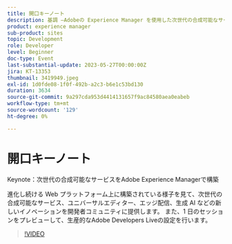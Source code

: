 ```yaml
---
title: 開口キーノート
description: 基調 —Adobeの Experience Manager を使用した次世代の合成可能なサービスの構築次世代の合成可能なサービス、ユニバーサルエディター、エッジ配信、生成 AI などの新しいイノベーションを開発者コミュニティに提供するために、進化し続ける Web プラットフォーム上での構築の内観を得ます。 また、1 日のセッションをプレビューして、生産的なAdobe Developers Liveの設定を行います。
product: experience manager
sub-product: sites
topic: Development
role: Developer
level: Beginner
doc-type: Event
last-substantial-update: 2023-05-27T00:00:00Z
jira: KT-13353
thumbnail: 3419949.jpeg
exl-id: 1d0fde08-1f0f-492b-a2c3-b6e1c53bd130
duration: 3634
source-git-commit: 9a297cda953d4414131657f9ac84580aea0eabeb
workflow-type: tm+mt
source-wordcount: '129'
ht-degree: 0%

---
```


# 開口キーノート

Keynote：次世代の合成可能なサービスをAdobe Experience Managerで構築

進化し続ける Web プラットフォーム上に構築されている様子を見て、次世代の合成可能なサービス、ユニバーサルエディター、エッジ配信、生成 AI などの新しいイノベーションを開発者コミュニティに提供します。 また、1 日のセッションをプレビューして、生産的なAdobe Developers Liveの設定を行います。

>[!VIDEO](https://video.tv.adobe.com/v/3419949/?learn=on)
